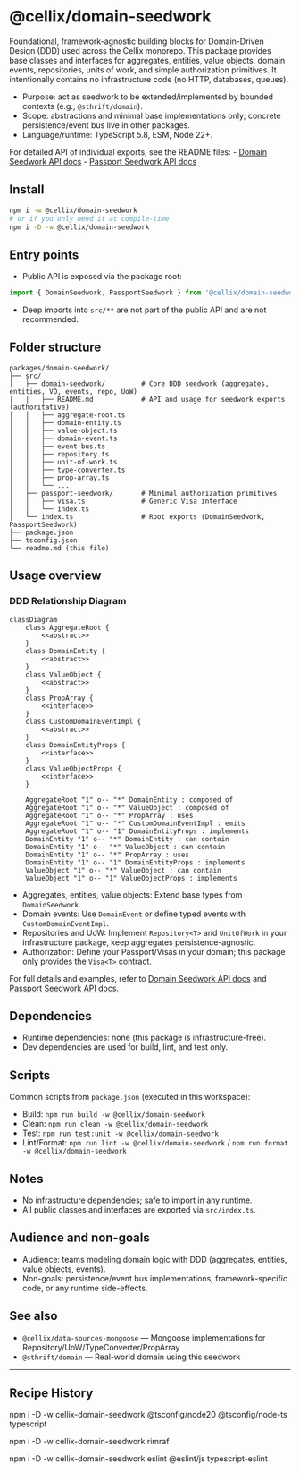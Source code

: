 # @cellix/domain-seedwork

Foundational, framework-agnostic building blocks for Domain-Driven Design (DDD) used across the Cellix monorepo. This package provides base classes and interfaces for aggregates, entities, value objects, domain events, repositories, units of work, and simple authorization primitives. It intentionally contains no infrastructure code (no HTTP, databases, queues).

- Purpose: act as seedwork to be extended/implemented by bounded contexts (e.g., `@sthrift/domain`).
- Scope: abstractions and minimal base implementations only; concrete persistence/event bus live in other packages.
- Language/runtime: TypeScript 5.8, ESM, Node 22+.

For detailed API of individual exports, see the README files:
    - [Domain Seedwork API docs](./src/domain-seedwork/README.md)
    - [Passport Seedwork API docs](./src/passport-seedwork/README.md)

## Install

```sh
npm i -w @cellix/domain-seedwork
# or if you only need it at compile-time
npm i -D -w @cellix/domain-seedwork
```

## Entry points

- Public API is exposed via the package root:
```ts
import { DomainSeedwork, PassportSeedwork } from '@cellix/domain-seedwork';
```
- Deep imports into `src/**` are not part of the public API and are not recommended.

## Folder structure

```
packages/domain-seedwork/
├── src/
│   ├── domain-seedwork/         # Core DDD seedwork (aggregates, entities, VO, events, repo, UoW)
│   │   ├── README.md            # API and usage for seedwork exports (authoritative)
│   │   ├── aggregate-root.ts
│   │   ├── domain-entity.ts
│   │   ├── value-object.ts
│   │   ├── domain-event.ts
│   │   ├── event-bus.ts
│   │   ├── repository.ts
│   │   ├── unit-of-work.ts
│   │   ├── type-converter.ts
│   │   ├── prop-array.ts
│   │   └── ...
│   ├── passport-seedwork/       # Minimal authorization primitives
│   │   ├── visa.ts              # Generic Visa interface
│   │   └── index.ts
│   └── index.ts                 # Root exports (DomainSeedwork, PassportSeedwork)
├── package.json
├── tsconfig.json
└── readme.md (this file)
```

## Usage overview

### DDD Relationship Diagram

```mermaid
classDiagram
    class AggregateRoot {
        <<abstract>>
    }
    class DomainEntity {
        <<abstract>>
    }
    class ValueObject {
        <<abstract>>
    }
    class PropArray {
        <<interface>>
    }
    class CustomDomainEventImpl {
        <<abstract>>    
    }
    class DomainEntityProps {
        <<interface>>
    }
    class ValueObjectProps {
        <<interface>>
    }

    AggregateRoot "1" o-- "*" DomainEntity : composed of
    AggregateRoot "1" o-- "*" ValueObject : composed of
    AggregateRoot "1" o-- "*" PropArray : uses
    AggregateRoot "1" o-- "*" CustomDomainEventImpl : emits
    AggregateRoot "1" o-- "1" DomainEntityProps : implements
    DomainEntity "1" o-- "*" DomainEntity : can contain
    DomainEntity "1" o-- "*" ValueObject : can contain
    DomainEntity "1" o-- "*" PropArray : uses
    DomainEntity "1" o-- "1" DomainEntityProps : implements
    ValueObject "1" o-- "*" ValueObject : can contain
    ValueObject "1" o-- "1" ValueObjectProps : implements
```

- Aggregates, entities, value objects: Extend base types from `DomainSeedwork`.
- Domain events: Use `DomainEvent` or define typed events with `CustomDomainEventImpl`.
- Repositories and UoW: Implement `Repository<T>` and `UnitOfWork` in your infrastructure package, keep aggregates persistence-agnostic.
- Authorization: Define your Passport/Visas in your domain; this package only provides the `Visa<T>` contract.

For full details and examples, refer to [Domain Seedwork API docs](./src/domain-seedwork/README.md) and [Passport Seedwork API docs](./src/passport-seedwork/README.md).

## Dependencies

- Runtime dependencies: none (this package is infrastructure-free).
- Dev dependencies are used for build, lint, and test only.

## Scripts

Common scripts from `package.json` (executed in this workspace):

- Build: `npm run build -w @cellix/domain-seedwork`
- Clean: `npm run clean -w @cellix/domain-seedwork`
- Test: `npm run test:unit -w @cellix/domain-seedwork`
- Lint/Format: `npm run lint -w @cellix/domain-seedwork` / `npm run format -w @cellix/domain-seedwork`

## Notes

- No infrastructure dependencies; safe to import in any runtime.
- All public classes and interfaces are exported via `src/index.ts`.

## Audience and non-goals

- Audience: teams modeling domain logic with DDD (aggregates, entities, value objects, events).
- Non-goals: persistence/event bus implementations, framework-specific code, or any runtime side-effects.

## See also

- `@cellix/data-sources-mongoose` — Mongoose implementations for Repository/UoW/TypeConverter/PropArray
- `@sthrift/domain` — Real-world domain using this seedwork

---

## Recipe History

npm i -D -w cellix-domain-seedwork @tsconfig/node20 @tsconfig/node-ts typescript

npm i -D -w cellix-domain-seedwork rimraf

npm i -D -w cellix-domain-seedwork eslint @eslint/js typescript-eslint
